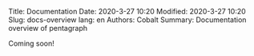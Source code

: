 Title: Documentation
Date: 2020-3-27 10:20
Modified: 2020-3-27 10:20
Slug: docs-overview
lang: en
Authors: Cobalt
Summary: Documentation overview of pentagraph

Coming soon!
